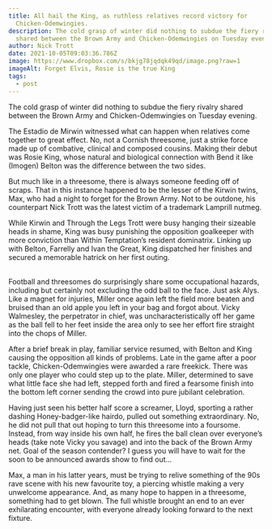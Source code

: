```yaml
---
title: All hail the King, as ruthless relatives record victory for
  Chicken-Odemwingies.
description: The cold grasp of winter did nothing to subdue the fiery rivalry
  shared between the Brown Army and Chicken-Odemwingies on Tuesday evening.
author: Nick Trott
date: 2021-10-05T09:03:36.786Z
image: https://www.dropbox.com/s/bkjg78jqdqk49qd/image.png?raw=1
imageAlt: Forget Elvis, Rosie is the true King
tags:
  - post
---
```

The cold grasp of winter did nothing to subdue the fiery rivalry shared between the Brown Army and Chicken-Odemwingies on Tuesday evening.





The Estadio de Mirwin witnessed what can happen when relatives come together to great effect. No, not a Cornish threesome, just a strike force made up of combative, clinical and composed cousins. Making their debut was Rosie King, whose natural and biological connection with Bend it like (Imogen) Belton was the difference between the two sides. 



But much like in a threesome, there is always someone feeding off of scraps. That in this instance happened to be the lesser of the Kirwin twins, Max, who had a night to forget for the Brown Army. Not to be outdone, his counterpart Nick Trott was the latest victim of a trademark Lamprill nutmeg. 



While Kirwin and Through the Legs Trott were busy hanging their sizeable heads in shame, King was busy punishing the opposition goalkeeper with more conviction than Within Temptation’s resident dominatrix. Linking up with Belton, Farrelly and Ivan the Great, King dispatched her finishes and secured a memorable hatrick on her first outing.



\
Football and threesomes do surprisingly share some occupational hazards, including but certainly not excluding the odd ball to the face. Just ask Alys. Like a magnet for injuries, Miller once again left the field more beaten and bruised than an old apple you left in your bag and forgot about. Vicky Walmesley, the perpetrator in chief, was uncharacteristically off her game as the ball fell to her feet inside the area only to see her effort fire straight into the chops of Miller. 



After a brief break in play, familiar service resumed, with Belton and King causing the opposition all kinds of problems. Late in the game after a poor tackle, Chicken-Odemwingies were awarded a rare freekick. There was only one player who could step up to the plate. Miller, determined to save what little face she had left, stepped forth and fired a fearsome finish into the bottom left corner sending the crowd into pure jubilant celebration. 



Having just seen his better half score a screamer, Lloyd, sporting a rather dashing Honey-badger-like hairdo, pulled out something extraordinary. No, he did not pull that out hoping to turn this threesome into a foursome. Instead, from way inside his own half, he fires the ball clean over everyone’s heads (take note Vicky you savage) and into the back of the Brown Army net. Goal of the season contender? I guess you will have to wait for the soon to be announced awards show to find out...



Max, a man in his latter years, must be trying to relive something of the 90s rave scene with his new favourite toy, a piercing whistle making a very unwelcome appearance. And, as many hope to happen in a threesome, something had to get blown. The full whistle brought an end to an ever exhilarating encounter, with everyone already looking forward to the next fixture.